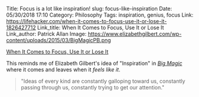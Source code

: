 Title: Focus is a lot like inspiration!
slug: focus-like-inspiration
Date: 05/30/2018 17:10
Category: Philosophy
Tags: inspiration, genius, focus
Link: https://lifehacker.com/when-it-comes-to-focus-use-it-or-lose-it-1826427712
Link_title: When It Comes to Focus, Use It or Lose It
Link_author: Patrick Allan
Image: https://www.elizabethgilbert.com/wp-content/uploads/2015/03/BigMagicPB.png

[When It Comes to Focus, Use It or Lose It](https://lifehacker.com/when-it-comes-to-focus-use-it-or-lose-it-1826427712)

This reminds me of Elizabeth Gilbert's idea of "Inspiration" in [*Big Magic*](http://www.amazon.com/dp/1594634726/?tag=kjaymiller-20) where it comes and leaves when it *feels like it*.

> "Ideas of every kind are constantly galloping toward us, constantly passing through us, constantly trying to get our attention."
